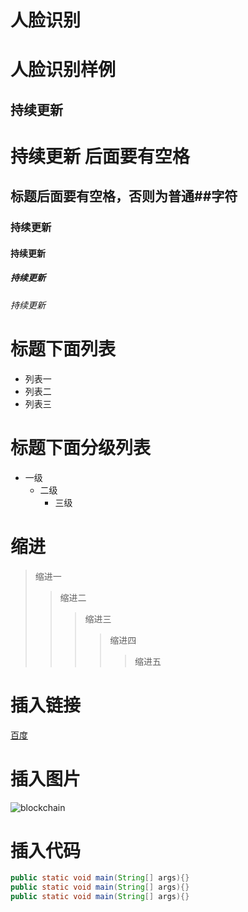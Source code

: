 # 人脸识别
人脸识别样例
====

持续更新
-----
# 持续更新 后面要有空格
## 标题后面要有空格，否则为普通##字符
### 持续更新
#### 持续更新
##### 持续更新
###### 持续更新

# 标题下面列表
* 列表一
* 列表二
* 列表三

# 标题下面分级列表
* 一级
  * 二级
    * 三级



# 缩进

> 缩进一
>> 缩进二
>>> 缩进三
>>>> 缩进四
>>>>> 缩进五

# 插入链接

[百度](https://www.baidu.com/?tn=64075107_1_dg)

# 插入图片

![blockchain](https://ss0.bdstatic.com/70cFvHSh_Q1YnxGkpoWK1HF6hhy/it/u=702257389,1274025419&fm=27&gp=0.jpg "区块链")


# 插入代码
```java
public static void main(String[] args){}
public static void main(String[] args){}
public static void main(String[] args){}
```
